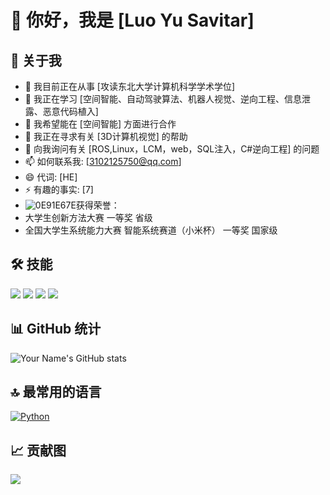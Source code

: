 
# 👋 你好，我是 [Luo Yu Savitar]

## 🚀 关于我
- 🔭 我目前正在从事 [攻读东北大学计算机科学学术学位]
- 🌱 我正在学习 [空间智能、自动驾驶算法、机器人视觉、逆向工程、信息泄露、恶意代码植入]
- 👯 我希望能在 [空间智能] 方面进行合作
- 🤔 我正在寻求有关 [3D计算机视觉] 的帮助
- 💬 向我询问有关 [ROS,Linux，LCM，web，SQL注入，C#逆向工程] 的问题
- 📫 如何联系我: [3102125750@qq.com]
- 😄 代词: [HE]
- ⚡ 有趣的事实: [7]
- ![0E91E67E](https://github.com/user-attachments/assets/8716ea7c-825b-40ba-910c-23e2baf6672b)获得荣誉：
- 大学生创新方法大赛                             一等奖   省级
- 全国大学生系统能力大赛 智能系统赛道（小米杯）   一等奖   国家级


## 🛠 技能
![](https://img.shields.io/badge/Code-JavaScript-informational?style=flat&logo=javascript&logoColor=white&color=2bbc8a)
![](https://img.shields.io/badge/Code-Python-informational?style=flat&logo=python&logoColor=white&color=2bbc8a)
![](https://img.shields.io/badge/Code-React-informational?style=flat&logo=react&logoColor=white&color=2bbc8a)
![](https://img.shields.io/badge/Tools-Docker-informational?style=flat&logo=docker&logoColor=white&color=2bbc8a)

## 📊 GitHub 统计
![Your Name's GitHub stats](https://github-readme-stats.vercel.app/api?username=yourusername&show_icons=true&theme=radical)

## 🔝 最常用的语言
[![Python](https://github-readme-stats.vercel.app/api/top-langs/?username=yourusername&layout=compact)](https://github.com/anuraghazra/github-readme-stats)

## 📈 贡献图
![](https://activity-graph.herokuapp.com/graph?username=yourusername&theme=react-dark)

